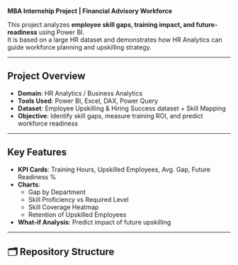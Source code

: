 **MBA Internship Project | Financial Advisory Workforce**

This project analyzes **employee skill gaps, training impact, and future-readiness** using Power BI.  
It is based on a large HR dataset and demonstrates how HR Analytics can guide workforce planning and upskilling strategy.

---

##  Project Overview
- **Domain**: HR Analytics / Business Analytics  
- **Tools Used**: Power BI, Excel, DAX, Power Query  
- **Dataset**: Employee Upskilling & Hiring Success dataset + Skill Mapping  
- **Objective**: Identify skill gaps, measure training ROI, and predict workforce readiness  

---

##  Key Features
- **KPI Cards**: Training Hours, Upskilled Employees, Avg. Gap, Future Readiness %  
- **Charts**:  
  - Gap by Department  
  - Skill Proficiency vs Required Level  
  - Skill Coverage Heatmap  
  - Retention of Upskilled Employees  
- **What-if Analysis**: Predict impact of future upskilling  

---

## 🗂 Repository Structure
